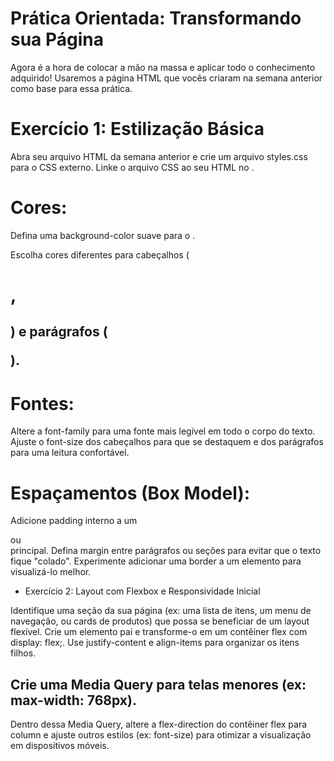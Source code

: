 # Prática Orientada: Transformando sua Página

Agora é a hora de colocar a mão na massa e aplicar todo o conhecimento adquirido! Usaremos a página HTML que vocês criaram na semana anterior como base para essa prática.

# Exercício 1: Estilização Básica
Abra seu arquivo HTML da semana anterior e crie um arquivo styles.css para o CSS externo.
Linke o arquivo CSS ao seu HTML no <head>.

# Cores:
Defina uma background-color suave para o <body>.

Escolha cores diferentes para cabeçalhos (<h1>, <h2>) e parágrafos (<p>).

# Fontes:
Altere a font-family para uma fonte mais legível em todo o corpo do texto.
Ajuste o font-size dos cabeçalhos para que se destaquem e dos parágrafos para uma leitura confortável.

# Espaçamentos (Box Model):
Adicione padding interno a um <div> ou <section> principal.
Defina margin entre parágrafos ou seções para evitar que o texto fique "colado".
Experimente adicionar uma border a um elemento para visualizá-lo melhor.

- Exercício 2: Layout com Flexbox e Responsividade Inicial

Identifique uma seção da sua página (ex: uma lista de itens, um menu de navegação, ou cards de produtos) que possa se beneficiar de um layout flexível.
Crie um elemento pai e transforme-o em um contêiner flex com display: flex;.
Use justify-content e align-items para organizar os itens filhos.

# Crie uma Media Query para telas menores (ex: max-width: 768px).

Dentro dessa Media Query, altere a flex-direction do contêiner flex para column e ajuste outros estilos (ex: font-size) para otimizar a visualização em dispositivos móveis.
